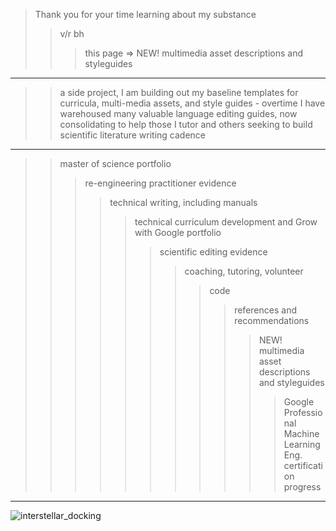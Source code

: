 > Thank you for your time learning about my substance  
>> v/r bh   
>>> this page => NEW! multimedia asset descriptions and styleguides
----------
>> a side project, I am building out my baseline templates for curricula, multi-media assets, and
>> style guides - overtime I have warehoused many valuable language editing guides, now consolidating to help those I tutor and others seeking to build scientific literature writing cadence
---------

>> master of science portfolio  
>>> re-engineering practitioner evidence  
>>>> technical writing, including manuals  
>>>>> technical curriculum development and Grow with Google portfolio  
>>>>>> scientific editing evidence  
>>>>>>> coaching, tutoring, volunteer        
>>>>>>>> code  
>>>>>>>>> references and recommendations 
>>>>>>>>>> NEW! multimedia asset descriptions and styleguides
>>>>>>>>>>> Google Professional Machine Learning Eng. certification progress  
--------------

![interstellar_docking](https://user-images.githubusercontent.com/59778456/200317941-8f81370f-bc52-465b-884f-547688374899.JPG)
